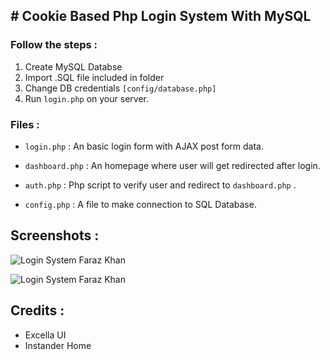 ## # Cookie Based Php Login System With MySQL

### Follow the steps :
1.  Create MySQL Databse
2.  Import .SQL file included in folder
3. Change DB credentials `[config/database.php]`
4. Run `login.php` on your server.

### Files :
-  `login.php` : An basic login form with AJAX post form data.

-  `dashboard.php` : An homepage where user will get redirected after login.

-  `auth.php` : Php script to verify user and redirect to `dashboard.php` .

-  `config.php` : A file to make connection to SQL Database.


## Screenshots :
![Login System Faraz Khan](https://i.instander.in/storage/login_system/IMG_20220728_203557.jpg "Login System Faraz Khan")

![Login System Faraz Khan](https://i.instander.in/storage/login_system/IMG_20220728_203702.jpg "Login System Faraz Khan")

## Credits :
- Excella UI
- Instander Home

